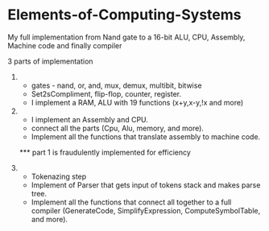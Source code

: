 # Elements-of-Computing-Systems
My full implementation from Nand gate to a 16-bit ALU, CPU, Assembly, Machine code and finally compiler

3 parts of implementation

1. - gates - nand, or, and, mux, demux, multibit, bitwise
   - Set2sCompliment, flip-flop, counter, register.
   - I implement a RAM, ALU with 19 functions (x+y,x-y,!x and more)

2. - I implement an Assembly and CPU.
   - connect all the parts (Cpu, Alu, memory, and more).
   - Implement all the functions that translate assembly to machine code.
   
   *** part 1 is fraudulently implemented for efficiency
  
3. - Tokenazing step
   - Implement of Parser that gets input of tokens stack and makes parse tree.
   - Implement all the functions that connect all together to a full compiler (GenerateCode, SimplifyExpression, ComputeSymbolTable, and more).
